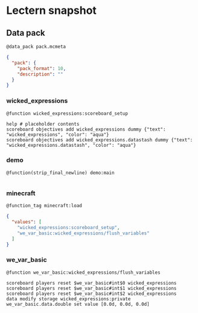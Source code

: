 # Lectern snapshot

## Data pack

`@data_pack pack.mcmeta`

```json
{
  "pack": {
    "pack_format": 10,
    "description": ""
  }
}
```

### wicked_expressions

`@function wicked_expressions:scoreboard_setup`

```mcfunction
help # placeholder contents
scoreboard objectives add wicked_expressions dummy {"text": "wicked_expressions", "color": "aqua"}
scoreboard objectives add wicked_expressions.datastash dummy {"text": "wicked_expressions.datastash", "color": "aqua"}
```

### demo

`@function(strip_final_newline) demo:main`

```mcfunction

```

### minecraft

`@function_tag minecraft:load`

```json
{
  "values": [
    "wicked_expressions:scoreboard_setup",
    "we_var_basic:wicked_expressions/flush_variables"
  ]
}
```

### we_var_basic

`@function we_var_basic:wicked_expressions/flush_variables`

```mcfunction
scoreboard players reset $we_var_basic#int$0 wicked_expressions
scoreboard players reset $we_var_basic#int$1 wicked_expressions
scoreboard players reset $we_var_basic#int$2 wicked_expressions
data modify storage wicked_expressions:private we_var_basic.data.double set value [0.0d, 0.0d, 0.0d]
```
